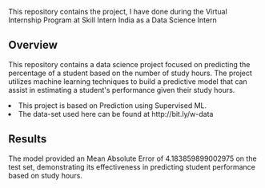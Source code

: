 This repository contains the project, I have done during the Virtual Internship Program at Skill Intern India as a Data Science Intern

<h2>Overview</h2>
<p> This repository contains a data science project focused on predicting the percentage of a student based on the number of study hours. The project utilizes machine learning techniques to build a predictive model that can assist in estimating a student's performance given their study hours.</p>
<li> This project is based on Prediction using Supervised ML. </li>
<li> The data-set used here can be found at http://bit.ly/w-data </li>

<h2>Results</h2>
The model provided an Mean Absolute Error of 4.183859899002975 on the test set, demonstrating its effectiveness in predicting student performance based on study hours.
